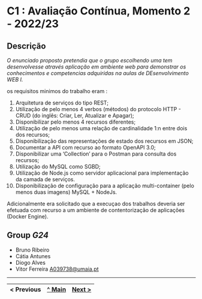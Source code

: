 # C1 : Avaliação Contínua, Momento 2 - 2022/23

## Descrição
_O enunciado proposto pretendia que o grupo escolhendo uma tem desenvolvesse através aplicação em ambiente web para demonstrar os conhecimentos e competencias adquiridas na aulas de DEsenvolvimento WEB I._

os requisitos minimos do trabalho eram :

1. Arquitetura de serviços do tipo REST;
2. Utilização de pelo menos 4 verbos (métodos) do protocolo HTTP - CRUD (do inglês: Criar, Ler, Atualizar e
Apagar);
3. Disponibilizar pelo menos 4 recursos diferentes;
4. Utilização de pelo menos uma relação de cardinalidade 1:n entre dois dos recursos;
5. Disponibilização das representações de estado dos recursos em JSON;
6. Documentar a API com recurso ao formato OpenAPI 3.0;
7. Disponibilizar uma ‘Collection’ para o Postman para consulta dos recursos;
8. Utilização do MySQL como SGBD;
9. Utilização de Node.js como servidor aplicacional para implementação da camada de serviços.
10. Disponibilização de configuração para a aplicação multi-container (pelo menos duas imagens) MySQL +
NodeJs.

Adicionalmente era solicitado que a execuçao dos trabalhos deveria ser efetuada com recurso a um ambiente de contentorização de aplicações (Docker Engine).

## Group _G24_

* Bruno Ribeiro
* Cátia Antunes
* Diogo Alves
* Vitor Ferreira A039738@umaia.pt



---
< Previous | [^ Main](../../../) | [Next >](c2.md)
:--- | :---: | ---: 
